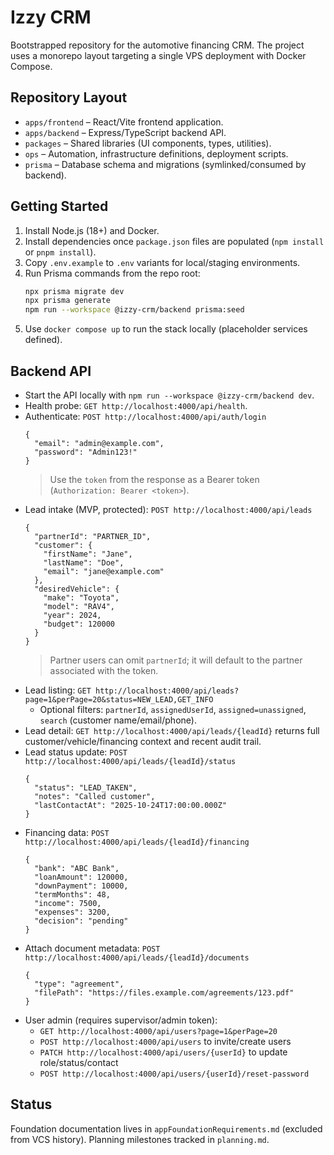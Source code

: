 # Izzy CRM

Bootstrapped repository for the automotive financing CRM. The project uses a monorepo layout targeting a single VPS deployment with Docker Compose.

## Repository Layout
- `apps/frontend` – React/Vite frontend application.
- `apps/backend` – Express/TypeScript backend API.
- `packages` – Shared libraries (UI components, types, utilities).
- `ops` – Automation, infrastructure definitions, deployment scripts.
- `prisma` – Database schema and migrations (symlinked/consumed by backend).

## Getting Started
1. Install Node.js (18+) and Docker.
2. Install dependencies once `package.json` files are populated (`npm install` or `pnpm install`).
3. Copy `.env.example` to `.env` variants for local/staging environments.
4. Run Prisma commands from the repo root:
   ```bash
   npx prisma migrate dev
   npx prisma generate
   npm run --workspace @izzy-crm/backend prisma:seed
   ```
5. Use `docker compose up` to run the stack locally (placeholder services defined).

## Backend API
- Start the API locally with `npm run --workspace @izzy-crm/backend dev`.
- Health probe: `GET http://localhost:4000/api/health`.
- Authenticate: `POST http://localhost:4000/api/auth/login`
  ```jsonc
  {
    "email": "admin@example.com",
    "password": "Admin123!"
  }
  ```
  > Use the `token` from the response as a Bearer token (`Authorization: Bearer <token>`).
- Lead intake (MVP, protected): `POST http://localhost:4000/api/leads`
  ```jsonc
  {
    "partnerId": "PARTNER_ID",
    "customer": {
      "firstName": "Jane",
      "lastName": "Doe",
      "email": "jane@example.com"
    },
    "desiredVehicle": {
      "make": "Toyota",
      "model": "RAV4",
      "year": 2024,
      "budget": 120000
    }
  }
  ```
  > Partner users can omit `partnerId`; it will default to the partner associated with the token.
- Lead listing: `GET http://localhost:4000/api/leads?page=1&perPage=20&status=NEW_LEAD,GET_INFO`
  - Optional filters: `partnerId`, `assignedUserId`, `assigned=unassigned`, `search` (customer name/email/phone).
- Lead detail: `GET http://localhost:4000/api/leads/{leadId}` returns full customer/vehicle/financing context and recent audit trail.
- Lead status update: `POST http://localhost:4000/api/leads/{leadId}/status`
  ```jsonc
  {
    "status": "LEAD_TAKEN",
    "notes": "Called customer",
    "lastContactAt": "2025-10-24T17:00:00.000Z"
  }
  ```
- Financing data: `POST http://localhost:4000/api/leads/{leadId}/financing`
  ```jsonc
  {
    "bank": "ABC Bank",
    "loanAmount": 120000,
    "downPayment": 10000,
    "termMonths": 48,
    "income": 7500,
    "expenses": 3200,
    "decision": "pending"
  }
  ```
- Attach document metadata: `POST http://localhost:4000/api/leads/{leadId}/documents`
  ```jsonc
  {
    "type": "agreement",
    "filePath": "https://files.example.com/agreements/123.pdf"
  }
  ```
- User admin (requires supervisor/admin token):
  - `GET http://localhost:4000/api/users?page=1&perPage=20`
  - `POST http://localhost:4000/api/users` to invite/create users
  - `PATCH http://localhost:4000/api/users/{userId}` to update role/status/contact
  - `POST http://localhost:4000/api/users/{userId}/reset-password`

## Status
Foundation documentation lives in `appFoundationRequirements.md` (excluded from VCS history). Planning milestones tracked in `planning.md`.
